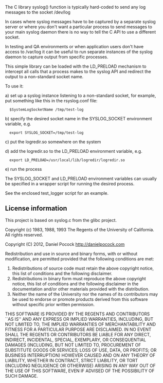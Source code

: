 
The C library syslog() function is typically hard-coded to send
any log messages to the socket /dev/log

In cases where syslog messages have to be captured by a separate
syslog server or where you don't want a particular process to send
messages to your main syslog daemon there is no way to tell the C API to use a
different socket.

In testing and QA environments or when application users don't have
access to /var/log it can be useful to run separate instances of the
syslog daemon to capture output from specific processes.

This simple library can be loaded with the LD_PRELOAD mechanism to
intercept all calls that a process makes to the syslog API
and redirect the output to a non-standard socket name.

To use it:

a) set up a syslog instance listening to a non-standard socket,
   for example, put something like this in the rsyslog.conf file:

      $SystemLogSocketName /tmp/test-log

b) specify the desired socket name in the SYSLOG_SOCKET environment
   variable, e.g.

      export SYSLOG_SOCKET=/tmp/test-log

c) put the logredir.so somewhere on the system

d) add the logredir.so to the LD_PRELOAD environment variable, e.g.

      export LD_PRELOAD=/usr/local/lib/logredir/logredir.so

e) run the process

The SYSLOG_SOCKET and LD_PRELOAD environment variables can usually
be specified in a wrapper script for running the desired process.

See the enclosed test_logger script for an example.

License information
-------------------

This project is based on syslog.c from the glibc project.

Copyright (c) 1983, 1988, 1993
     The Regents of the University of California.  All rights reserved.

Copyright (C) 2012, Daniel Pocock http://danielpocock.com

Redistribution and use in source and binary forms, with or without
modification, are permitted provided that the following conditions
are met:
1. Redistributions of source code must retain the above copyright
   notice, this list of conditions and the following disclaimer.
2. Redistributions in binary form must reproduce the above copyright
   notice, this list of conditions and the following disclaimer in the
   documentation and/or other materials provided with the distribution.
4. Neither the name of the University nor the names of its contributors
   may be used to endorse or promote products derived from this software
   without specific prior written permission.

THIS SOFTWARE IS PROVIDED BY THE REGENTS AND CONTRIBUTORS ``AS IS'' AND
ANY EXPRESS OR IMPLIED WARRANTIES, INCLUDING, BUT NOT LIMITED TO, THE
IMPLIED WARRANTIES OF MERCHANTABILITY AND FITNESS FOR A PARTICULAR PURPOSE
ARE DISCLAIMED.  IN NO EVENT SHALL THE REGENTS OR CONTRIBUTORS BE LIABLE
FOR ANY DIRECT, INDIRECT, INCIDENTAL, SPECIAL, EXEMPLARY, OR CONSEQUENTIAL
DAMAGES (INCLUDING, BUT NOT LIMITED TO, PROCUREMENT OF SUBSTITUTE GOODS
OR SERVICES; LOSS OF USE, DATA, OR PROFITS; OR BUSINESS INTERRUPTION)
HOWEVER CAUSED AND ON ANY THEORY OF LIABILITY, WHETHER IN CONTRACT, STRICT
LIABILITY, OR TORT (INCLUDING NEGLIGENCE OR OTHERWISE) ARISING IN ANY WAY
OUT OF THE USE OF THIS SOFTWARE, EVEN IF ADVISED OF THE POSSIBILITY OF
SUCH DAMAGE.

